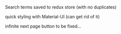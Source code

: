 Search terms saved to redux store (with no duplicates)

quick styling with Material-UI (can get rid of it)

infinite next page button to be fixed...
